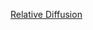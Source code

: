 <a href="https://iff3.github.io/A Relativistic Study of Diffusion Using Local Random Walks">Relative Diffusion</a>
